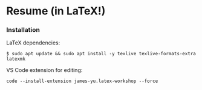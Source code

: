 # Resume (in LaTeX!)

### Installation
LaTeX dependencies:
```
$ sudo apt update && sudo apt install -y texlive texlive-formats-extra latexmk
```
VS Code extension for editing:
```
code --install-extension james-yu.latex-workshop --force
```
